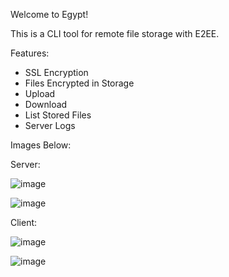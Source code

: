 Welcome to Egypt!

This is a CLI tool for remote file storage with E2EE.

Features:
- SSL Encryption
- Files Encrypted in Storage
- Upload
- Download
- List Stored Files
- Server Logs

Images Below:

Server:

![image](https://github.com/infiniteaxon/egypt/assets/60622650/9df5330f-5c38-4557-84fb-9ac7aea34ebd)

![image](https://github.com/infiniteaxon/egypt/assets/60622650/a880a987-7676-4320-9444-fd08b1a4f650)

Client:

![image](https://github.com/infiniteaxon/egypt/assets/60622650/4d394e43-3f66-416e-84ce-af07fadd572c)

![image](https://github.com/infiniteaxon/egypt/assets/60622650/c8f895fb-5b59-46ce-8507-c0831a25b25d)

